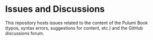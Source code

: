 # Issues and Discussions

This repository hosts issues related to the content of the Pulumi Book (typos, syntax errors, suggestions for content, etc.) and the GitHub discussions forum.
